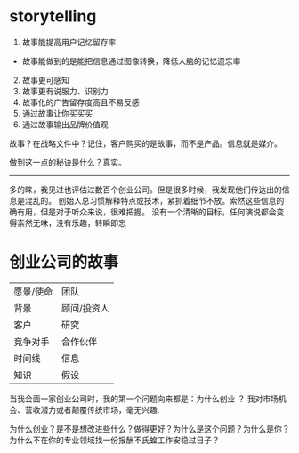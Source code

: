 
# storytelling

1. 故事能提高用户记忆留存率
* 故事能做到的是能把信息通过图像转换，降低人脑的记忆遗忘率
2. 故事更可感知
3. 故事更有说服力、识别力
4. 故事化的广告留存度高且不易反感
5. 通过故事让你买买买
6. 通过故事输出品牌价值观


故事？在战略文件中？记住，客户购买的是故事，而不是产品。信息就是媒介。

做到这一点的秘诀是什么？真实。


---
多的睐，我见过也评估过数百个创业公司。但是很多时候，我发现他们传达出的信息是混乱的。
创始人总习惯解释特点或技术，紧抓着细节不放。索然这些信息的确有用，但是对于听众来说，很难把握。
没有一个清晰的目标，任何演说都会变得索然无味，没有乐趣，转瞬即忘

# 创业公司的故事
<table>
<tr><td>愿景/使命<td>团队
<tr><td>背景<td>顾问/投资人
<tr><td>客户<td>研究
<tr><td>竞争对手<td>合作伙伴
<tr><td>时间线<td>信息
<tr><td>知识<td>假设
</table>

当我会面一家创业公司时，我的第一个问题向来都是：为什么创业 ？
我对市场机会、营收潜力或者颠覆传统市场，毫无兴趣.

为什么创业？是不是想改进些什么？做得更好？为什么是这个问题？为什么是你？
为什么不在你的专业领域找一份报酬不氏蝗工作安稳过日子？





